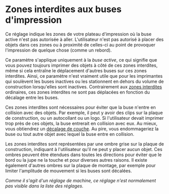 Zones interdites aux buses d'impression
====
Ce réglage indique les zones de votre plateau d'impression où la buse active n'est pas autorisée à aller. L'utilisateur n'est pas autorisé à placer des objets dans ces zones ou à proximité de celles-ci au point de provoquer l'impression de quelque chose (comme un rebord).

Ce paramètre s'applique uniquement à la *buse active*, ce qui signifie que vous pouvez toujours imprimer des objets à côté de ces zones interdites, même si cela entraîne le déplacement d'autres buses sur ces zones interdites. Ainsi, ce paramètre n'est vraiment utile que pour les imprimantes qui soulèvent les buses inactives ou les stationnent en dehors du volume de construction lorsqu'elles sont inactives. Contrairement aux [zones interdites](machine_disallowed_areas.md) ordinaires, ces zones interdites ne sont pas déplacées en fonction du décalage entre les buses.

Ces zones interdites sont nécessaires pour éviter que la buse n'entre en collision avec des objets. Par exemple, il peut y avoir des clips sur la plaque de construction, ou un autocollant ou un logo. Si l'utilisateur devait imprimer trop près de ces objets, la buse entrerait en collision avec eux. Au mieux, vous obtiendrez un [décalage de couche](../troubleshooting/layer_shift.md). Au pire, vous endommageriez la buse ou tout autre objet avec lequel la buse entre en collision.

Les zones interdites sont représentées par une ombre grise sur la plaque de construction, indiquant à l'utilisateur qu'il ne peut y placer aucun objet. Ces ombres peuvent être étendues dans toutes les directions pour éviter que le bord ou la jupe ne la touche et pour diverses autres raisons. Il existe également d'autres ombres sur la plaque de montage, par exemple pour limiter l'amplitude de mouvement si les buses sont décalées.

*Comme il s'agit d'un réglage de machine, ce réglage n'est normalement pas visible dans la liste des réglages.*
